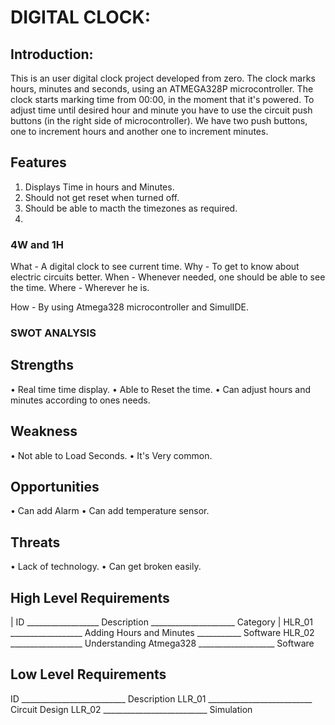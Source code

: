 # DIGITAL CLOCK:
## Introduction:

This is an user digital clock project developed from zero. The clock marks hours, minutes and seconds, using an ATMEGA328P microcontroller. The clock starts marking time from 00:00, in the moment that it's powered. To adjust time until desired hour and minute you have to use the circuit push buttons (in the right side of microcontroller). We have two push buttons, one to increment hours and another one to increment minutes.

## Features
1.	Displays Time in hours and Minutes.
2.	Should not get reset when turned off.
3.	Should be able to macth the timezones as required.
4.	
### 4W and 1H
What - A digital clock to see current time.
Why - To get to know about electric circuits better.
When - Whenever needed, one should be able to see the time.
Where - Wherever he is.

How - By using Atmega328 microcontroller and SimulIDE.

### SWOT ANALYSIS
## Strengths
•	Real time time display.
•	Able to Reset the time.
•	Can adjust hours and minutes according to ones needs.

## Weakness
•	Not able to Load Seconds.
•	It's Very common.

## Opportunities
•	Can add Alarm
•	Can add temperature sensor.

## Threats
•	Lack of technology.
•	Can get broken easily.

## High Level Requirements
| ID __________________ Description _____________________ Category | 
HLR_01 __________________ Adding Hours and Minutes ___________ Software
HLR_02 __________________ Understanding Atmega328 ___________________ Software

## Low Level Requirements
ID __________________________ Description
LLR_01 __________________________ Circuit Design
LLR_02 __________________________ Simulation

